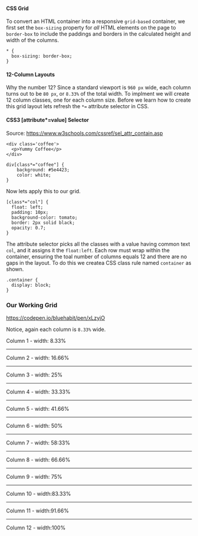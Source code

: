 #### CSS Grid

To convert an HTML container into a responsive `grid-based` container, we first set the `box-sizing` property for *all* HTML elements on the page to `border-box` to include the paddings and borders in the calculated height and width of the columns. 

```
* {
  box-sizing: border-box;
}
```

#### 12-Column Layouts

Why the number 12? Since a standard viewport is `960 px` wide, each column turns out to be `80 px`, or `8.33%` of the total width. To implment we will create 12 column classes, one for each column size. Before we learn how to create this grid layout lets refresh the `*=` attribute selector in CSS.

#### CSS3 [attribute*=value] Selector


Source: https://www.w3schools.com/cssref/sel_attr_contain.asp

```
<div class='coffee'>
  <p>Yummy Coffee</p>
</div>

div[class*="coffee"] {
    background: #5e4423;
    color: white;
}
```

Now lets apply this to our grid.

```
[class*="col"] {
  float: left;
  padding: 10px;
  background-color: tomato;
  border: 2px solid black;
  opacity: 0.7;
}
```

The attribute selector picks all the classes with a value having common text `col`, and it assigns it the `float:left`. Each row must wrap within the container, ensuring the toal number of columns equals 12 and there are no gaps in the layout. To do this we createa CSS class rule named `container` as shown.

```
.container {
  display: block;
}
```

### Our Working Grid

https://codepen.io/bluehabit/pen/xLzyjO

Notice, again each column is `8.33%` wide. 

Column 1 - width: 8.33%
<hr>
Column 2 - width: 16.66%
<hr>
Column 3 - width: 25%
<hr>
Column 4 - width: 33.33%
<hr>
Column 5 - width: 41.66%
<hr>
Column 6 - width: 50%
<hr>
Column 7 - width: 58:33%
<hr>
Column 8 - width: 66.66%
<hr>
Column 9 - width: 75%
<hr>
Column 10 - width:83.33%
<hr>
Column 11 - width:91.66%
<hr>
Column 12 - width:100%







